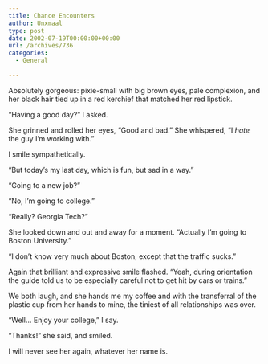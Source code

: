 ```yaml
---
title: Chance Encounters
author: Unxmaal
type: post
date: 2002-07-19T00:00:00+00:00
url: /archives/736
categories:
  - General

---
```

Absolutely gorgeous: pixie-small with big brown eyes, pale complexion, and her black hair tied up in a red kerchief that matched her red lipstick. 

&#8220;Having a good day?&#8221; I asked.

She grinned and rolled her eyes, &#8220;Good and bad.&#8221; She whispered, &#8220;I _hate_ the guy I&#8217;m working with.&#8221;

I smile sympathetically. 

&#8220;But today&#8217;s my last day, which is fun, but sad in a way.&#8221;

&#8220;Going to a new job?&#8221;

&#8220;No, I&#8217;m going to college.&#8221;

&#8220;Really? Georgia Tech?&#8221;

She looked down and out and away for a moment. &#8220;Actually I&#8217;m going to Boston University.&#8221; 

&#8220;I don&#8217;t know very much about Boston, except that the traffic sucks.&#8221;

Again that brilliant and expressive smile flashed. &#8220;Yeah, during orientation the guide told us to be especially careful not to get hit by cars or trains.&#8221; 

We both laugh, and she hands me my coffee and with the transferral of the plastic cup from her hands to mine, the tiniest of all relationships was over. 

&#8220;Well&#8230; Enjoy your college,&#8221; I say. 

&#8220;Thanks!&#8221; she said, and smiled. 

I will never see her again, whatever her name is.